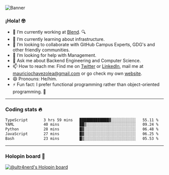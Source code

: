 ![Banner](banner.gif)
### ¡Hola! 🤓

- 🔭 I’m currently working at [Blend](https://blend.com/). 🔍
- 🌱 I’m currently learning about infrastructure.
- 👯 I’m looking to collaborate with GitHub Campus Experts, GDG's and other friendly communities.
- 🤔 I’m looking for help with Management.
- 💬 Ask me about Backend Engineering and Computer Science.
- 📫 How to reach me: Find me on [Twitter](https://twitter.com/ultr4nerd) or [LinkedIn](https://www.linkedin.com/in/ultr4nerd), mail me at [mauriciochavezolea@gmail.com](mailto:mauriciochavezolea@gmail.com) or go check my own [website](https://mauriciochavez.dev).
- 😄 Pronouns: He/him. 
- ⚡ Fun fact: I prefer functional programming rather than object-oriented programming. 🤭
---

### Coding stats 🔥

<!--START_SECTION:waka-->

```txt
TypeScript       3 hrs 59 mins   █████████████▓░░░░░░░░░░░   55.11 %
YAML             40 mins         ██▒░░░░░░░░░░░░░░░░░░░░░░   09.24 %
Python           28 mins         █▓░░░░░░░░░░░░░░░░░░░░░░░   06.48 %
JavaScript       27 mins         █▓░░░░░░░░░░░░░░░░░░░░░░░   06.25 %
Bash             23 mins         █▒░░░░░░░░░░░░░░░░░░░░░░░   05.53 %
```

<!--END_SECTION:waka-->

---

### Holopin board 🦖

[![@ultr4nerd's Holopin board](https://holopin.me/ultr4nerd)](https://holopin.io/@ultr4nerd)
